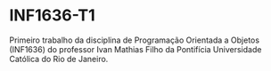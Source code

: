 # INF1636-T1
Primeiro trabalho da disciplina de Programação Orientada a Objetos (INF1636) do professor Ivan Mathias Filho da Pontifícia Universidade Católica do Rio de Janeiro.
